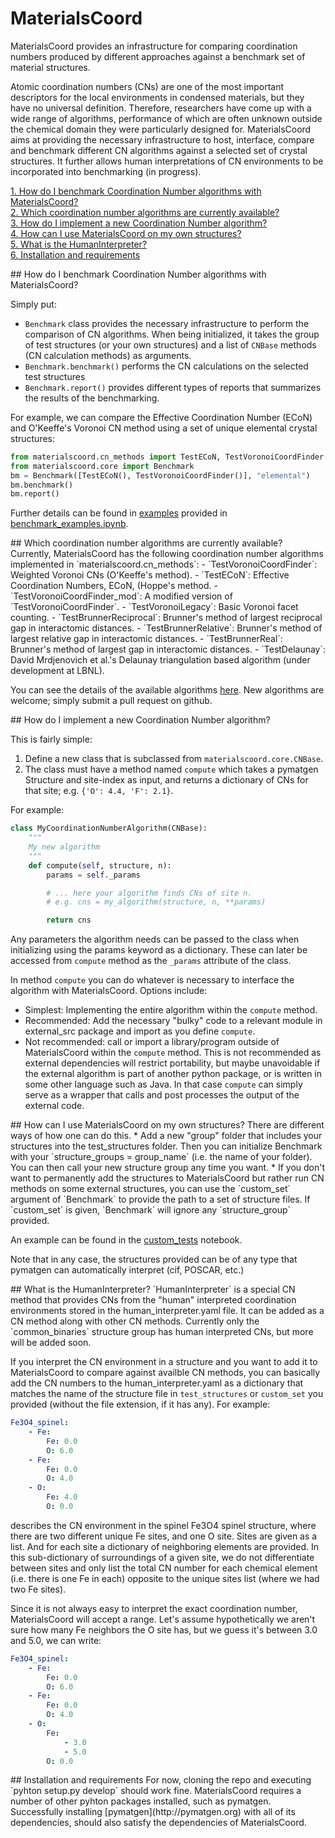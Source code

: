 # MaterialsCoord

MaterialsCoord provides an infrastructure for comparing coordination numbers produced by different
approaches against a benchmark set of material structures.

Atomic coordination numbers (CNs) are one of the most important descriptors for the local environments in condensed materials, but they
have no universal definition. Therefore, researchers have come up with a wide range of algorithms, performance of which are often
unknown outside the chemical domain they were particularly designed for. MaterialsCoord aims at providing the necessary infrastructure
to host, interface, compare and benchmark different CN algorithms against a selected set of crystal structures. It further allows
human interpretations of CN environments to be incorporated into benchmarking (in progress).

[1. How do I benchmark Coordination Number algorithms with MaterialsCoord?](#how_do_i_benchmark_cn_algos)  
[2. Which coordination number algorithms are currently available?](#cn_algos)    
[3. How do I implement a new Coordination Number algorithm?](#how_do_i_implement_cn_algos)    
[4. How can I use MaterialsCoord on my own structures?](#how_can_i_use_my_own_structures)  
[5. What is the HumanInterpreter?](#humaninterpreter)  
[6. Installation and requirements](#install)  

<a name="how_do_i_benchmark_cn_algos"/>
## How do I benchmark Coordination Number algorithms with MaterialsCoord?

Simply put:
* `Benchmark` class provides the necessary infrastructure to perform the comparison of CN algorithms. When being initialized, 
it takes the group of test structures (or your own structures) and a list of `CNBase` methods (CN calculation methods) as arguments.
* `Benchmark.benchmark()` performs the CN calculations on the selected test structures
* `Benchmark.report()` provides different types of reports that summarizes the results of the benchmarking.

For example, we can compare the Effective Coordination Number (ECoN) and O'Keeffe's Voronoi CN method using a set of unique elemental
crystal structures:

```python
from materialscoord.cn_methods import TestECoN, TestVoronoiCoordFinder
from materialscoord.core import Benchmark
bm = Benchmark([TestECoN(), TestVoronoiCoordFinder()], "elemental")
bm.benchmark()
bm.report()
```

Further details can be found in [examples](https://github.com/aykol/MaterialsCoord/tree/master/examples) provided in [benchmark_examples.ipynb](https://github.com/aykol/MaterialsCoord/blob/master/examples/benchmark_examples.ipynb).

<a name="cn_algos"/>
## Which coordination number algorithms are currently available?
Currently, MaterialsCoord has the following coordination number algorithms implemented in `materialscoord.cn_methods`:
- `TestVoronoiCoordFinder`: Weighted Voronoi CNs (O'Keeffe's method).
- `TestECoN`: Effective Coordination Numbers, ECoN, (Hoppe's method.
- `TestVoronoiCoordFinder_mod`: A modified version of `TestVoronoiCoordFinder`.
- `TestVoronoiLegacy`: Basic Voronoi facet counting.
- `TestBrunnerReciprocal`: Brunner's method of largest reciprocal gap in interactomic distances.
- `TestBrunnerRelative`: Brunner's method of largest relative gap in interactomic distances.
- `TestBrunnerReal`: Brunner's method of largest gap in interactomic distances.
- `TestDelaunay`: David Mrdjenovich et al.'s Delaunay triangulation based algorithm (under development at LBNL).

You can see the details of the available algorithms [here](https://github.com/aykol/MaterialsCoord/blob/master/materialscoord/cn_methods.py). New algorithms are welcome; simply submit a pull request on github.

<a name="how_do_i_implement_cn_algos"/>
## How do I implement a new Coordination Number algorithm?

This is fairly simple:

1. Define a new class that is subclassed from `materialscoord.core.CNBase`.
2. The class must have a method named `compute` which takes a pymatgen Structure and site-index as input,
and returns a dictionary of CNs for that site; e.g. `{'O': 4.4, 'F': 2.1}`.

For example:
```python
class MyCoordinationNumberAlgorithm(CNBase):
    """
    My new algorithm
    """
    def compute(self, structure, n):
        params = self._params

        # ... here your algorithm finds CNs of site n.
        # e.g. cns = my_algorithm(structure, n, **params)

        return cns
```

Any parameters the algorithm needs can be passed to the class when initializing using the params keyword as a dictionary. These can later
be accessed from `compute` method as the `_params` attribute of the class.

In method `compute` you can do whatever is necessary to interface the algorithm with MaterialsCoord. Options include:
* Simplest: Implementing the entire algorithm within the `compute` method.
* Recommended: Add the necessary "bulky" code to a relevant module in external_src package and import as you define
  `compute`.
* Not recommended: call or import a library/program outside of MaterialsCoord within the `compute` method.
This is not recommended as external dependencies will restrict portability,
but maybe unavoidable if the external algorithm is part of another python package,
or is written in some other language such as Java. In that case `compute` can simply serve as a wrapper that calls
and post processes the output of the external code.

<a name="how_can_i_use_my_own_structures"/>
## How can I use MaterialsCoord on my own structures?
There are different ways of how one can do this.
* Add a new "group" folder that includes your structures into the test_structures folder. Then you can initialize Benchmark with
your `structure_groups = group_name` (i.e. the name of your folder). You can then call your new structure group any time you want.
* If you don't want to permanently add the structures to MaterialsCoord but rather run CN methods on some external structures,
you can use the `custom_set` argument of `Benchmark` to provide the path to a set of structure files. If `custom_set` is given,
`Benchmark` will ignore any `structure_group` provided. 

An example can be found in the [custom_tests](https://github.com/aykol/MaterialsCoord/blob/master/examples/custom_tests.ipynb) notebook.

Note that in any case, the structures provided can be of any type that pymatgen can automatically interpret (cif, POSCAR, etc.)

<a name="humaninterpreter"/>
## What is the HumanInterpreter?
`HumanInterpreter` is a special CN method that provides CNs from the "human" interpreted coordination environments stored in the
human_interpreter.yaml file. It can be added as a CN method along with other CN methods. Currently only the `common_binaries` structure group
has human interpreted CNs, but more will be added soon.

If you interpret the CN environment in a structure and you want to add it to MaterialsCoord to compare against availble CN methods, you can basically add the CN numbers to the human_interpreter.yaml as a dictionary that matches
the name of the structure file in `test_structures` or `custom_set` you provided (without the file extension, if it has any). For example:
```yaml
Fe3O4_spinel:
    - Fe:
        Fe: 0.0
        O: 6.0
    - Fe:
        Fe: 0.0
        O: 4.0
    - O:
        Fe: 4.0
        O: 0.0
```
describes the CN environment in the spinel Fe3O4 spinel structure, where there are two different unique Fe sites, and one O site. Sites are given as a list. And for each site a dictionary
of neighboring elements are provided. In this sub-dictionary of surroundings of a given site, we do not differentiate between sites and only list the total CN number for each chemical element (i.e. there is one Fe in each) opposite to the unique sites list (where we had two Fe sites).

Since it is not always easy to interpret the exact coordination number, MaterialsCoord will accept a range. Let's assume hypothetically we aren't sure how many Fe neighbors the O site has,
but we guess it's between 3.0 and 5.0, we can write:
```yaml
Fe3O4_spinel:
    - Fe:
        Fe: 0.0
        O: 6.0
    - Fe:
        Fe: 0.0
        O: 4.0
    - O:
        Fe:
            - 3.0
            - 5.0
        O: 0.0
```



<a name="install"/>
## Installation and requirements
For now, cloning the repo and executing `pyhton setup.py develop` should work fine. MaterialsCoord requires a number of other pyhton packages installed, such as pymatgen. Successfully
installing [pymatgen](http://pymatgen.org) with all of its dependencies, should also satisfy the dependencies of MaterialsCoord.

